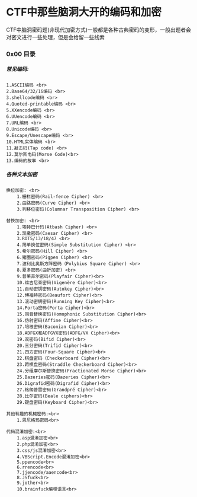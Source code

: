 CTF中那些脑洞大开的编码和加密
===
CTF中脑洞密码题(非现代加密方式)一般都是各种古典密码的变形，一般出题者会对密文进行一些处理，但是会给留一些线索<br>
### 0x00 目录

##### 常见编码: <br>
    1.ASCII编码 <br>
    2.Base64/32/16编码 <br>
    3.shellcode编码 <br>
    4.Quoted-printable编码 <br>
    5.XXencode编码 <br> 
    6.UUencode编码 <br> 
    7.URL编码 <br>
    8.Unicode编码 <br> 
    9.Escape/Unescape编码 <br> 
    10.HTML实体编码 <br>
    11.敲击码(Tap code) <br>
    12.莫尔斯电码(Morse Code)<br>
    13.编码的故事 <br>
 
##### 各种文本加密 <br>
    换位加密: <br>
        1.栅栏密码(Rail-fence Cipher) <br>
        2.曲路密码(Curve Cipher) <br>
        3.列移位密码(Columnar Transposition Cipher) <br>
     
    替换加密: <br>
        1.埃特巴什码(Atbash Cipher) <br>
        2.凯撒密码(Caesar Cipher) <br>
        3.ROT5/13/18/47 <br>
        4.简单换位密码(Simple Substitution Cipher) <br>
        5.希尔密码(Hill Cipher) <br>
        6.猪圈密码(Pigpen Cipher) <br>
        7.波利比奥斯方阵密码（Polybius Square Cipher) <br>
        8.夏多密码(曲折加密) <br>
        9.普莱菲尔密码(Playfair Cipher)<br>
        10.维吉尼亚密码(Vigenère Cipher)<br>
        11.自动密钥密码(Autokey Cipher)<br>
        12.博福特密码(Beaufort Cipher)<br>
        13.滚动密钥密码(Running Key Cipher)<br>
        14.Porta密码(Porta Cipher)<br>
        15.同音替换密码(Homophonic Substitution Cipher)<br>
        16.仿射密码(Affine Cipher)<br>
        17.培根密码(Baconian Cipher)<br>
        18.ADFGX和ADFGVX密码(ADFG/VX Cipher)<br>
        19.双密码(Bifid Cipher)<br>
        20.三分密码(Trifid Cipher)<br>
        21.四方密码(Four-Square Cipher)<br>
        22.棋盘密码（Checkerboard Cipher)<br>
        23.跨棋盘密码(Straddle Checkerboard Cipher)<br>
        24.分组摩尔斯替换密码(Fractionated Morse Cipher)<br>
        25.Bazeries密码(Bazeries Cipher)<br>
        26.Digrafid密码(Digrafid Cipher)<br>
        27.格朗普雷密码(Grandpré Cipher)<br>
        28.比尔密码(Beale ciphers)<br>
        29.键盘密码(Keyboard Cipher)<br>
 
    其他有趣的机械密码:<br>
        1.恩尼格玛密码<br>
 
    代码混淆加密:<br>
        1.asp混淆加密<br>
        2.php混淆加密<br>
        3.css/js混淆加密<br>
        4.VBScript.Encode混淆加密<br>
        5.ppencode<br>
        6.rrencode<br>
        7.jjencode/aaencode<br>
        8.JSfuck<br>
        9.jother<br>
        10.brainfuck编程语言<br>
